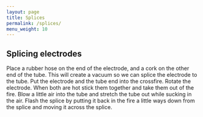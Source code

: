 ```yaml
---
layout: page
title: Splices
permalink: /splices/
menu_weight: 10
---
```


## Splicing electrodes

Place a rubber hose on the end of the electrode, and a cork on the other end of the tube. This will create a vacuum so we can splice the electrode to the tube. Put the electrode and the tube end into the crossfire. Rotate the electrode. When both are hot stick them together and take them out of the fire. Blow a little air into the tube and stretch the tube out while sucking in the air. Flash the splice by putting it back in the fire a little ways down from the splice and moving it across the splice.
